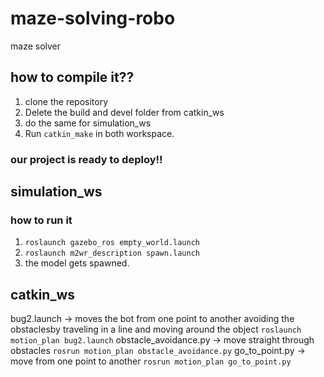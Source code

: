 # maze-solving-robo
maze solver
## how to compile it??
1. clone the repository
2. Delete the build and devel folder from catkin_ws
3. do the same for simulation_ws
4. Run ```catkin_make``` in both workspace.

### our project is ready to deploy!!
## simulation_ws
### how to run it 
1. ```roslaunch gazebo_ros empty_world.launch```
2. ```roslaunch m2wr_description spawn.launch```
3. the model gets spawned.

## catkin_ws
bug2.launch -> moves the bot from one point to another avoiding the obstaclesby traveling in a line and moving around the object
              ```roslaunch motion_plan bug2.launch```
obstacle_avoidance.py -> move straight through obstacles
              ```rosrun motion_plan obstacle_avoidance.py```
go_to_point.py -> move from one point to another
              ```rosrun motion_plan go_to_point.py```
 


